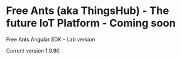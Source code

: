 # Free Ants (aka ThingsHub) - The future IoT Platform - Coming soon

Free Ants Angular SDK - Lab version

Current version 1.0.80